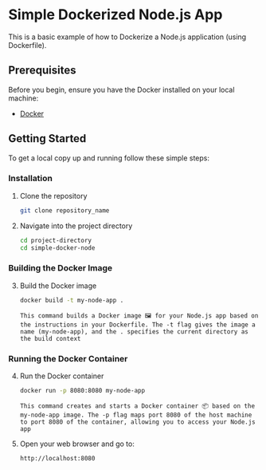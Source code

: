 # Simple Dockerized Node.js App

This is a basic example of how to Dockerize a Node.js application (using Dockerfile).

## Prerequisites

Before you begin, ensure you have the Docker installed on your local machine:

- [Docker](https://www.docker.com/get-started)

## Getting Started

To get a local copy up and running follow these simple steps:

### Installation

1. Clone the repository
   ```sh
   git clone repository_name
   ```
2. Navigate into the project directory
   ```sh
   cd project-directory
   cd simple-docker-node
   ```

### Building the Docker Image

3. Build the Docker image
   ```sh
   docker build -t my-node-app .
   ```
   `This command builds a Docker image 🖼️ for your Node.js app based on the instructions in your Dockerfile. The -t flag gives the image a name (my-node-app), and the . specifies the current directory as the build context`

### Running the Docker Container

4. Run the Docker container

   ```sh
   docker run -p 8080:8080 my-node-app

   ```

   `This command creates and starts a Docker container 📦 based on the my-node-app image. The -p flag maps port 8080 of the host machine to port 8080 of the container, allowing you to access your Node.js app`

5. Open your web browser and go to:

   ```sh
   http://localhost:8080
   ```
